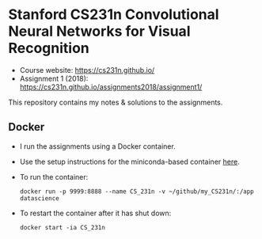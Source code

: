 # Stanford CS231n Convolutional Neural Networks for Visual Recognition

* Course website: <https://cs231n.github.io/>
* Assignment 1 (2018): <https://cs231n.github.io/assignments2018/assignment1/>

This repository contains my notes & solutions to the assignments.

## Docker

* I run the assignments using a Docker container.
* Use the setup instructions for the miniconda-based container [here](https://github.com/agisga/coding_notes/blob/master/docker.md).
* To run the container:

    ```
    docker run -p 9999:8888 --name CS_231n -v ~/github/my_CS231n/:/app datascience
    ```

* To restart the container after it has shut down:

    ```
    docker start -ia CS_231n
    ```
